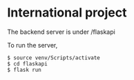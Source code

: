 # International project

The backend server is under /flaskapi

To run the server,

    $ source venv/Scripts/activate
    $ cd flaskapi
    $ flask run
